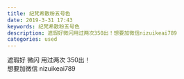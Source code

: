 ```yaml
---
title: 纪梵希散粉五号色
date: 2019-3-31 17:43
keywords: 纪梵希散粉五号色
description: 遮瑕好微闪用过两次350出！想要加微信nizuikeai789
categories: used
---
```

<td class="t_f" id="postmessage_3358108">

遮瑕好 微闪 用过两次 350出！<br/>
想要加微信 nizuikeai789<br/>
<img alt="" border="0" class="zoom" data-cf-modified-317b92d649d1f885a3086585-="" file="http://www.flw.ph/data/appbyme/upload/image/201903/31/K5sramqWxqvR.jpg" id="aimg_M0L03" lazyloadthumb="1" onclick="" onmouseover="" src="http://www.flw.ph/data/appbyme/upload/image/201903/31/K5sramqWxqvR.jpg"/><br/>
<br/>
</td>
